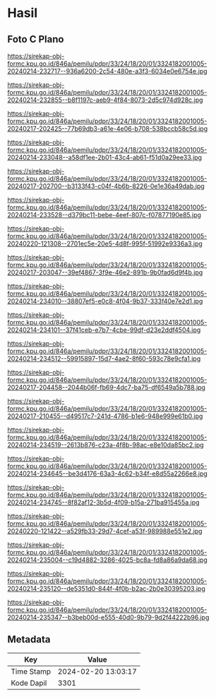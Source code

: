 # Hasil

## Foto C Plano

https://sirekap-obj-formc.kpu.go.id/846a/pemilu/pdpr/33/24/18/20/01/3324182001005-20240214-232717--936a6200-2c54-480e-a3f3-6034e0e6754e.jpg

https://sirekap-obj-formc.kpu.go.id/846a/pemilu/pdpr/33/24/18/20/01/3324182001005-20240214-232855--b8f1197c-aeb9-4f84-8073-2d5c974d928c.jpg

https://sirekap-obj-formc.kpu.go.id/846a/pemilu/pdpr/33/24/18/20/01/3324182001005-20240217-202425--77b69db3-a61e-4e06-b708-538bccb58c5d.jpg

https://sirekap-obj-formc.kpu.go.id/846a/pemilu/pdpr/33/24/18/20/01/3324182001005-20240214-233048--a58df1ee-2b01-43c4-ab61-f51d0a29ee33.jpg

https://sirekap-obj-formc.kpu.go.id/846a/pemilu/pdpr/33/24/18/20/01/3324182001005-20240217-202700--b3133f43-c04f-4b6b-8226-0e1e36a49dab.jpg

https://sirekap-obj-formc.kpu.go.id/846a/pemilu/pdpr/33/24/18/20/01/3324182001005-20240214-233528--d379bc11-bebe-4eef-807c-f07877190e85.jpg

https://sirekap-obj-formc.kpu.go.id/846a/pemilu/pdpr/33/24/18/20/01/3324182001005-20240220-121308--2701ec5e-20e5-4d8f-995f-51992e9336a3.jpg

https://sirekap-obj-formc.kpu.go.id/846a/pemilu/pdpr/33/24/18/20/01/3324182001005-20240217-203047--39ef4867-3f9e-46e2-891b-9b0fad6d9f4b.jpg

https://sirekap-obj-formc.kpu.go.id/846a/pemilu/pdpr/33/24/18/20/01/3324182001005-20240214-234010--38807ef5-e0c8-4f04-9b37-333f40e7e2d1.jpg

https://sirekap-obj-formc.kpu.go.id/846a/pemilu/pdpr/33/24/18/20/01/3324182001005-20240214-234101--37f41ceb-e7b7-4cbe-99df-d23e2ddf4504.jpg

https://sirekap-obj-formc.kpu.go.id/846a/pemilu/pdpr/33/24/18/20/01/3324182001005-20240214-234512--59915897-15d7-4ae2-8f60-593c78e9cfa1.jpg

https://sirekap-obj-formc.kpu.go.id/846a/pemilu/pdpr/33/24/18/20/01/3324182001005-20240217-204458--2044b06f-fb69-4dc7-ba75-df6549a5b788.jpg

https://sirekap-obj-formc.kpu.go.id/846a/pemilu/pdpr/33/24/18/20/01/3324182001005-20240217-210455--d49517c7-241d-4786-b1e6-948e999e61b0.jpg

https://sirekap-obj-formc.kpu.go.id/846a/pemilu/pdpr/33/24/18/20/01/3324182001005-20240214-234519--2613b876-c23a-4f8b-98ac-e8e10da85bc2.jpg

https://sirekap-obj-formc.kpu.go.id/846a/pemilu/pdpr/33/24/18/20/01/3324182001005-20240214-234645--be3d4176-63a3-4c62-b34f-e8d55a2266e8.jpg

https://sirekap-obj-formc.kpu.go.id/846a/pemilu/pdpr/33/24/18/20/01/3324182001005-20240214-234745--8f82af12-3b5d-4f09-b15a-271ba915455a.jpg

https://sirekap-obj-formc.kpu.go.id/846a/pemilu/pdpr/33/24/18/20/01/3324182001005-20240220-121422--a529fb33-29d7-4cef-a53f-989988e551e2.jpg

https://sirekap-obj-formc.kpu.go.id/846a/pemilu/pdpr/33/24/18/20/01/3324182001005-20240214-235004--c19d4882-3286-4025-bc8a-fd8a86a9da68.jpg

https://sirekap-obj-formc.kpu.go.id/846a/pemilu/pdpr/33/24/18/20/01/3324182001005-20240214-235120--de5351d0-844f-4f0b-b2ac-2b0e30395203.jpg

https://sirekap-obj-formc.kpu.go.id/846a/pemilu/pdpr/33/24/18/20/01/3324182001005-20240214-235347--b3beb00d-e555-40d0-9b79-9d2f44222b96.jpg


## Metadata

| Key        | Value               |
| ---------- | ------------------- |
| Time Stamp | 2024-02-20 13:03:17 |
| Kode Dapil | 3301                |



